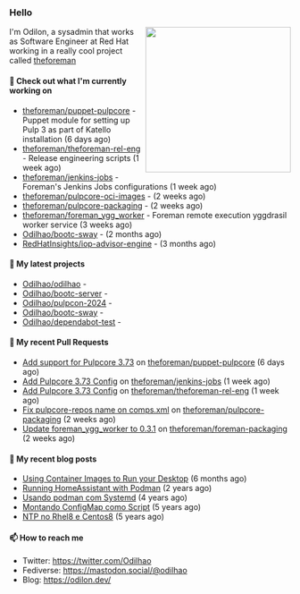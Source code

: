 ### Hello

<img align="right" src="https://avatars.githubusercontent.com/odilhao" width="260">

I'm Odilon, a sysadmin that works as Software Engineer at Red Hat working in a really cool project called [theforeman](https://theforeman.org/)

#### 👷 Check out what I'm currently working on

- [theforeman/puppet-pulpcore](https://github.com/theforeman/puppet-pulpcore) - Puppet module for setting up Pulp 3 as part of Katello installation (6 days ago)
- [theforeman/theforeman-rel-eng](https://github.com/theforeman/theforeman-rel-eng) - Release engineering scripts (1 week ago)
- [theforeman/jenkins-jobs](https://github.com/theforeman/jenkins-jobs) - Foreman&#39;s Jenkins Jobs configurations (1 week ago)
- [theforeman/pulpcore-oci-images](https://github.com/theforeman/pulpcore-oci-images) -  (2 weeks ago)
- [theforeman/pulpcore-packaging](https://github.com/theforeman/pulpcore-packaging) -  (2 weeks ago)
- [theforeman/foreman_ygg_worker](https://github.com/theforeman/foreman_ygg_worker) - Foreman remote execution yggdrasil worker service (3 weeks ago)
- [Odilhao/bootc-sway](https://github.com/Odilhao/bootc-sway) -  (2 months ago)
- [RedHatInsights/iop-advisor-engine](https://github.com/RedHatInsights/iop-advisor-engine) -  (3 months ago)

#### 🌱 My latest projects

- [Odilhao/odilhao](https://github.com/Odilhao/odilhao) - 
- [Odilhao/bootc-server](https://github.com/Odilhao/bootc-server) - 
- [Odilhao/pulpcon-2024](https://github.com/Odilhao/pulpcon-2024) - 
- [Odilhao/bootc-sway](https://github.com/Odilhao/bootc-sway) - 
- [Odilhao/dependabot-test](https://github.com/Odilhao/dependabot-test) - 

#### 🔨 My recent Pull Requests

- [Add support for Pulpcore 3.73](https://github.com/theforeman/puppet-pulpcore/pull/382) on [theforeman/puppet-pulpcore](https://github.com/theforeman/puppet-pulpcore) (6 days ago)
- [Add Pulpcore 3.73 Config](https://github.com/theforeman/jenkins-jobs/pull/543) on [theforeman/jenkins-jobs](https://github.com/theforeman/jenkins-jobs) (1 week ago)
- [Add Pulpcore 3.73 Config](https://github.com/theforeman/theforeman-rel-eng/pull/495) on [theforeman/theforeman-rel-eng](https://github.com/theforeman/theforeman-rel-eng) (1 week ago)
- [Fix pulpcore-repos name on comps.xml](https://github.com/theforeman/pulpcore-packaging/pull/1915) on [theforeman/pulpcore-packaging](https://github.com/theforeman/pulpcore-packaging) (2 weeks ago)
- [Update foreman_ygg_worker to 0.3.1](https://github.com/theforeman/foreman-packaging/pull/11977) on [theforeman/foreman-packaging](https://github.com/theforeman/foreman-packaging) (2 weeks ago)

#### 📜 My recent blog posts

- [Using Container Images to Run your Desktop](https://odilon.dev/2024/10/29/building-a-desktop-with-bootc/) (6 months ago)
- [Running HomeAssistant with Podman](https://odilon.dev/2022/12/20/homeassistant-with-podman/) (2 years ago)
- [Usando podman com Systemd](https://odilon.dev/2020/06/30/usando-podman-com-systemd/) (4 years ago)
- [Montando ConfigMap como Script](https://odilon.dev/2020/03/08/montando-configmap-como-script/) (5 years ago)
- [NTP no Rhel8 e Centos8](https://odilon.dev/2019/09/17/2019-09-17-ntp-rhel8-centos8/) (5 years ago)


#### 📫 How to reach me

- Twitter: https://twitter.com/Odilhao
- Fediverse: https://mastodon.social/@odilhao
- Blog: https://odilon.dev/
